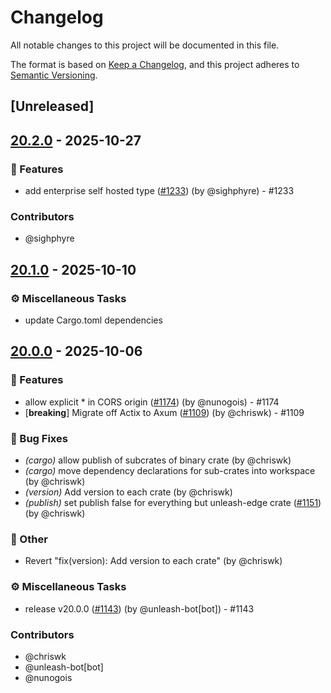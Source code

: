 # Changelog

All notable changes to this project will be documented in this file.

The format is based on [Keep a Changelog](https://keepachangelog.com/en/1.0.0/),
and this project adheres to [Semantic Versioning](https://semver.org/spec/v2.0.0.html).

## [Unreleased]

## [20.2.0](https://github.com/Unleash/unleash-edge/compare/unleash-edge-cli-v20.1.0...unleash-edge-cli-v20.2.0) - 2025-10-27

### 🚀 Features
- add enterprise self hosted type ([#1233](https://github.com/unleash/unleash-edge/issues/1233)) (by @sighphyre) - #1233

### Contributors

* @sighphyre

## [20.1.0](https://github.com/Unleash/unleash-edge/compare/unleash-edge-cli-v20.0.0...unleash-edge-cli-v20.1.0) - 2025-10-10

### ⚙️ Miscellaneous Tasks
- update Cargo.toml dependencies

## [20.0.0](https://github.com/Unleash/unleash-edge/releases/tag/unleash-edge-cli-v20.0.0) - 2025-10-06

### 🚀 Features
- allow explicit * in CORS origin ([#1174](https://github.com/unleash/unleash-edge/issues/1174)) (by @nunogois) - #1174
- [**breaking**] Migrate off Actix to Axum ([#1109](https://github.com/unleash/unleash-edge/issues/1109)) (by @chriswk) - #1109

### 🐛 Bug Fixes
- *(cargo)* allow publish of subcrates of binary crate (by @chriswk)
- *(cargo)* move dependency declarations for sub-crates into workspace (by @chriswk)
- *(version)* Add version to each crate (by @chriswk)
- *(publish)* set publish false for everything but unleash-edge crate ([#1151](https://github.com/unleash/unleash-edge/issues/1151)) (by @chriswk)

### 💼 Other
- Revert "fix(version): Add version to each crate" (by @chriswk)

### ⚙️ Miscellaneous Tasks
- release v20.0.0 ([#1143](https://github.com/unleash/unleash-edge/issues/1143)) (by @unleash-bot[bot]) - #1143

### Contributors

* @chriswk
* @unleash-bot[bot]
* @nunogois
